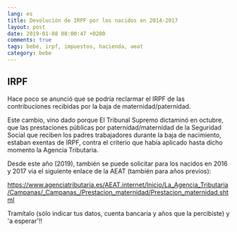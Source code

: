 ```yaml
---
lang: es
title: Devolución de IRPF por los nacidos en 2014-2017
layout: post
date: 2019-01-08 08:00:47 +0200
comments: true
tags: bebe, irpf, impuestos, hacienda, aeat
category: bebe
---
```


## IRPF

Hace poco se anunció que se podría reclarmar el IRPF de las contribuciones recibidas por la baja de maternidad/paternidad.

Este cambio, vino dado porque El Tribunal Supremo dictaminó en octubre, que las prestaciones públicas por paternidad/maternidad de la Seguridad Social que reciben los padres trabajadores durante la baja de nacimiento, estaban exentas de IRPF, contra el criterio que había aplicado hasta dicho momento la Agencia Tributaria.

Desde este año (2019), también se puede solicitar para los nacidos en 2016 y 2017 via el siguiente enlace de la AEAT (también para años previos):

<https://www.agenciatributaria.es/AEAT.internet/Inicio/La_Agencia_Tributaria/Campanas/_Campanas_/Prestacion_maternidad/Prestacion_maternidad.shtml>

Tramítalo (sólo indicar tus datos, cuenta bancaria y años que la percibiste) y 'a esperar'!!
